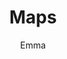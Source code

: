 ---
title: Maps

author: Emma 
description: About the historical maps around Germantown.

img: arc_003
published: false
---